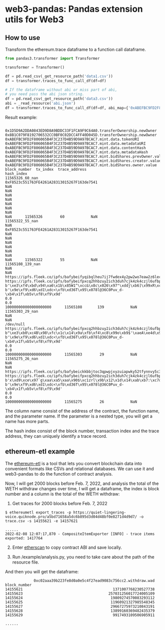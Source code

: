 # web3-pandas: Pandas extension utils for Web3

## How to use

Transform the ethereum.trace dataframe to a function call dataframe.

```python
from pandas3.transformer import Transformer

transformer = Transformer()

df = pd.read_csv(_get_resource_path('data1.csv'))
df = transformer.traces_to_func_call_df(df=df)

# If the dataframe without abi or miss part of abi, 
# you need pass the abi json string.
df = pd.read_csv(_get_resource_path('data3.csv'))
abi = _read_resource('abi.json')
df = transformer.traces_to_func_call_df(df=df, abi_map={'0xABEFBC9FD2F806065B4F3C237D4B59D9A97BCAC7': abi})
```

Result example:

```
                 0x1D5D9A2DDA0843ED9D8A9BDDC33F1FCA9F9C64A0.transferOwnership.newOwner 0x8B1C079F8192706532CC0BF0C02DCC4FF40D045D.transferOwnership.newOwner                           0xABEFBC9FD2F806065B4F3C237D4B59D9A97BCAC7.mint.data.tokenURI                        0xABEFBC9FD2F806065B4F3C237D4B59D9A97BCAC7.mint.data.metadataURI                                       0xABEFBC9FD2F806065B4F3C237D4B59D9A97BCAC7.mint.data.contentHash                 0xABEFBC9FD2F806065B4F3C237D4B59D9A97BCAC7.mint.data.metadataHash  0xABEFBC9FD2F806065B4F3C237D4B59D9A97BCAC7.mint.bidShares.prevOwner.value  0xABEFBC9FD2F806065B4F3C237D4B59D9A97BCAC7.mint.bidShares.creator.value 0xABEFBC9FD2F806065B4F3C237D4B59D9A97BCAC7.mint.bidShares.owner.value  block_number  tx_index  trace_address
hash_index                                                                                                                                                                                                                                                                                                                                                                                                                                                                                                                                                                                                                                                                                                                                                                                            
11565326_60_nan                             0xF8523c551763FE4261A28313015267F163de7541                                                                   NaN                                                                                     NaN                                                                                     NaN                                                                                                    NaN                                                                               NaN                                                                        NaN                                                                      NaN                                                                   NaN      11565326        60            NaN
11565322_55_nan                                                                    NaN                            0xF8523c551763FE4261A28313015267F163de7541                                                                                     NaN                                                                                     NaN                                                                                                    NaN                                                                               NaN                                                                        NaN                                                                      NaN                                                                   NaN      11565322        55            NaN
11565108_139_nan                                                                   NaN                                                                   NaN  https://ipfs.fleek.co/ipfs/bafybeifyqibqlheu7ij7fwdex4y2pw2wo7eaw2z6lec5zhbxu3cvxul6h4  https://ipfs.fleek.co/ipfs/bafybeifpxcq2hhbzuy2ich3duh7cjk4zk4czjl6ufbpmxep247ugwzsny4                 b'\xe3\xf4\xbd\x94\xa6\x1b\x85W1^\xcc&\x8c\x026\x97"\xddj\xb6]\x99xR\xc7\xc9O1=\x87|3'  b'\x9e\xf9\xd6\xd1\xdc<\xfb\xd36T\x95\x078l@36C0Puv_d-\xb4\x1f\xb5v\xf8\xf9\x9d'                                                                        0.0                                                                      0.0                                                 100000000000000000000      11565108       139            NaN
11565303_29_nan                                                                    NaN                                                                   NaN                                                                               /dev/null  https://ipfs.fleek.co/ipfs/bafybeifpxcq2hhbzuy2ich3duh7cjk4zk4czjl6ufbpmxep247ugwzsny4  b"\xe3\xb0\xc4B\x98\xfc\x1c\x14\x9a\xfb\xf4\xc8\x99o\xb9$'\xaeA\xe4d\x9b\x93L\xa4\x95\x99\x1bxR\xb8U"  b'\x9e\xf9\xd6\xd1\xdc<\xfb\xd36T\x95\x078l@36C0Puv_d-\xb4\x1f\xb5v\xf8\xf9\x9d'                                                                        0.0                                                                      0.0                                                 100000000000000000000      11565303        29            NaN
11565275_26_nan                                                                    NaN                                                                   NaN  https://ipfs.fleek.co/ipfs/bafybeickkbbjtoc3qpwpjxyzuiapwky52tfynnvy5c3u6dnr375a4ys3vu  https://ipfs.fleek.co/ipfs/bafybeifpxcq2hhbzuy2ich3duh7cjk4zk4czjl6ufbpmxep247ugwzsny4             b'x\xd9\xce\x97`g\xaa\xa5\xaa\x90$\xc1zrl\x9b\x12\x1d\x14\xab\xb7:\xc7dLb\xc7\nn\x1a\x9a_'  b'\x9e\xf9\xd6\xd1\xdc<\xfb\xd36T\x95\x078l@36C0Puv_d-\xb4\x1f\xb5v\xf8\xf9\x9d'                                                                        0.0                                                                      0.0                                                 100000000000000000000      11565275        26            NaN
```

The column name consist of the address of the contract, the function name, and the parameter name. If the parameter is a
nested type, you will get a name has more parts.

The hash index consist of the block number, transaction index and the trace address, they can uniquely identify a trace
record.

## ethereum-etl example

The [ethereum-etl](https://github.com/blockchain-etl/ethereum-etl) is a tool that lets you convert blockchain data into
convenient formats like CSVs and relational databases. We can use it and web3-pandas to do the function of contract
analysis.

Now, I will get 2000 blocks before Feb. 7, 2022, and analysis the total of the WETH withdraw changes over time, I will
get a dataframe, the index is block number and a column is the total of the WETH withdraw:

1. Get traces for 2000 blocks before Feb. 7, 2022

```shell
$ ethereumetl export_traces -p https://quiet-lingering-voice.quiknode.pro/a5bd71658a5dc6b895d3d04d48bf0e8271d4d9d7/ -o trace.csv -s 14155621 -e 14157621

......
2022-02-08 12:07:17,870 - CompositeItemExporter [INFO] - trace items exported: 1417764
```

2. Enter [etherscan](https://etherscan.io/address/0xc02aaa39b223fe8d0a0e5c4f27ead9083c756cc2#code) to copy contract ABI
   and save locally.

3. Run /example/analysis.py, you need to take care about the path of the resource file.

And then you will get the dataframe:

```
             0xc02aaa39b223fe8d0a0e5c4f27ead9083c756cc2.withdraw.wad
block_number                                                        
14155621                                         1371007768230527738
14155623                                       257031256017724005109
14155624                                        19809274570083293112
14155625                                        11960921327985548345
14155627                                        29667275973210843191
14155628                                        13899160369482435379
14155629                                         9917493109506905911

......
```